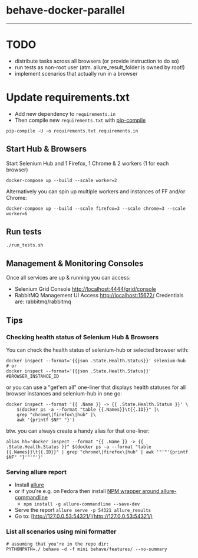 # behave-docker-parallel
------------------------

# TODO

* distribute tasks across all browsers (or provide instruction to do so)
* run tests as non-root user (atm. allure_result_folder is owned by root!)
* implement scenarios that actually run in a browser


# Update requirements.txt

* Add new dependency to `requirements.in`
* Then compile new `requirements.txt` with [pip-compile](https://pypi.org/project/pip-tools/)

```shell
pip-compile -U -o requirements.txt requirements.in
```


## Start Hub & Browsers

Start Selenium Hub and 1 Firefox, 1 Chrome & 2 workers (1 for each browser)
```shell
docker-compose up --build --scale worker=2
```

Alternatively you can spin up multiple workers and instances of FF and/or Chrome:
```shell
docker-compose up --build --scale firefox=3 --scale chrome=3 --scale worker=6
```


## Run tests

```shell
./run_tests.sh
```

## Management & Monitoring Consoles

Once all services are up & running you can access:

* Selenium Grid Console [http://localhost:4444/grid/console](http://localhost:4444/grid/console)
* RabbitMQ Management UI Access [http://localhost:15672/](http://localhost:15672/) Credentials are: rabbitmq/rabbitmq


## Tips

### Checking health status of Selenium Hub & Browsers

You can check the health status of selenium-hub or selected browser with:

```shell
docker inspect --format='{{json .State.Health.Status}}' selenium-hub
# or
docker inspect --format='{{json .State.Health.Status}}' #BROWSER_INSTANCE_ID
```

or you can use a "get'em all" one-liner that displays health statuses for all 
browser instances and selenium-hub in one go:
```
docker inspect --format '{{ .Name }} -> {{ .State.Health.Status }}' \
    $(docker ps -a --format "table {{.Names}}\t{{.ID}}" |\
    grep "chrome\|firefox\|hub" |\
    awk '{printf $NF" "}')
```

btw. you can always create a handy alias for that one-liner:
```shell
alias hh='docker inspect --format "{{ .Name }} -> {{ .State.Health.Status }}" $(docker ps -a --format "table {{.Names}}\t{{.ID}}" | grep "chrome\|firefox\|hub" | awk '"'"'{printf $NF" "}'"'"')'
```

### Serving allure report

* Install [allure](https://docs.qameta.io/allure/#_installing_a_commandline)
* or if you're e.g. on Fedora then install [NPM wrapper around allure-commandline](https://www.npmjs.com/package/allure-commandline)
    * `npm install -g allure-commandline --save-dev`
* Serve the report `allure serve -p 54321 allure_results`
* Go to: [http://127.0.0.53:54321/](http://127.0.0.53:54321/)


### List all scenarios using mini formatter

```shell
# assuming that you're in the repo dir:
PYTHONPATH=./ behave -d -f mini behave/features/ --no-summary
```


